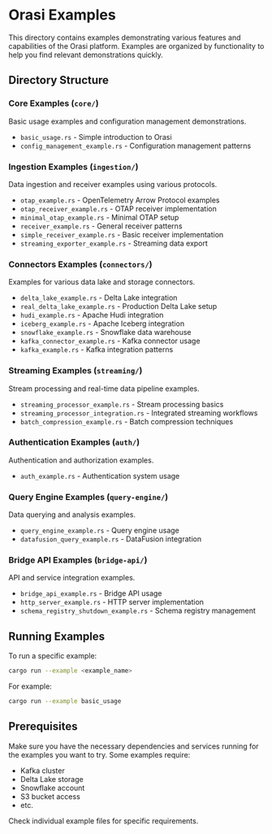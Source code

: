 # Orasi Examples

This directory contains examples demonstrating various features and capabilities of the Orasi platform. Examples are organized by functionality to help you find relevant demonstrations quickly.

## Directory Structure

### Core Examples (`core/`)
Basic usage examples and configuration management demonstrations.
- `basic_usage.rs` - Simple introduction to Orasi
- `config_management_example.rs` - Configuration management patterns

### Ingestion Examples (`ingestion/`)
Data ingestion and receiver examples using various protocols.
- `otap_example.rs` - OpenTelemetry Arrow Protocol examples
- `otap_receiver_example.rs` - OTAP receiver implementation
- `minimal_otap_example.rs` - Minimal OTAP setup
- `receiver_example.rs` - General receiver patterns
- `simple_receiver_example.rs` - Basic receiver implementation
- `streaming_exporter_example.rs` - Streaming data export

### Connectors Examples (`connectors/`)
Examples for various data lake and storage connectors.
- `delta_lake_example.rs` - Delta Lake integration
- `real_delta_lake_example.rs` - Production Delta Lake setup
- `hudi_example.rs` - Apache Hudi integration
- `iceberg_example.rs` - Apache Iceberg integration
- `snowflake_example.rs` - Snowflake data warehouse
- `kafka_connector_example.rs` - Kafka connector usage
- `kafka_example.rs` - Kafka integration patterns

### Streaming Examples (`streaming/`)
Stream processing and real-time data pipeline examples.
- `streaming_processor_example.rs` - Stream processing basics
- `streaming_processor_integration.rs` - Integrated streaming workflows
- `batch_compression_example.rs` - Batch compression techniques

### Authentication Examples (`auth/`)
Authentication and authorization examples.
- `auth_example.rs` - Authentication system usage

### Query Engine Examples (`query-engine/`)
Data querying and analysis examples.
- `query_engine_example.rs` - Query engine usage
- `datafusion_query_example.rs` - DataFusion integration

### Bridge API Examples (`bridge-api/`)
API and service integration examples.
- `bridge_api_example.rs` - Bridge API usage
- `http_server_example.rs` - HTTP server implementation
- `schema_registry_shutdown_example.rs` - Schema registry management

## Running Examples

To run a specific example:

```bash
cargo run --example <example_name>
```

For example:
```bash
cargo run --example basic_usage
```

## Prerequisites

Make sure you have the necessary dependencies and services running for the examples you want to try. Some examples require:
- Kafka cluster
- Delta Lake storage
- Snowflake account
- S3 bucket access
- etc.

Check individual example files for specific requirements.
